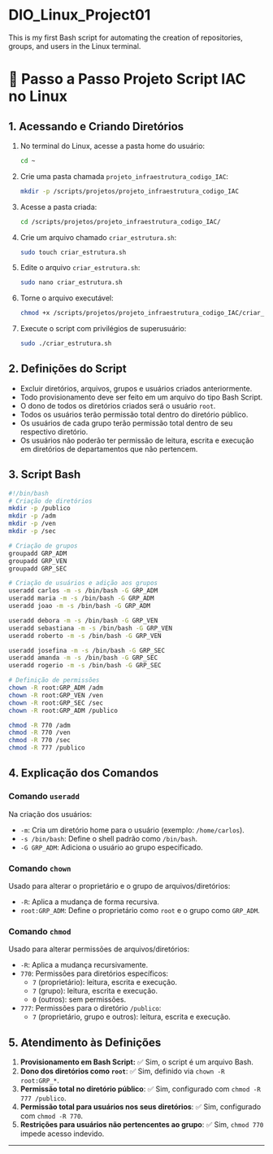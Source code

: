 # DIO_Linux_Project01
This is my first Bash script for automating the creation of repositories, groups, and users in the Linux terminal.

# 📌 Passo a Passo Projeto Script IAC no Linux

## 1. Acessando e Criando Diretórios

1. No terminal do Linux, acesse a pasta home do usuário:
   ```bash
   cd ~
   ```
2. Crie uma pasta chamada `projeto_infraestrutura_codigo_IAC`:
   ```bash
   mkdir -p /scripts/projetos/projeto_infraestrutura_codigo_IAC
   ```
3. Acesse a pasta criada:
   ```bash
   cd /scripts/projetos/projeto_infraestrutura_codigo_IAC/
   ```
4. Crie um arquivo chamado `criar_estrutura.sh`:
   ```bash
   sudo touch criar_estrutura.sh
   ```
5. Edite o arquivo `criar_estrutura.sh`:
   ```bash
   sudo nano criar_estrutura.sh
   ```
6. Torne o arquivo executável:
   ```bash
   chmod +x /scripts/projetos/projeto_infraestrutura_codigo_IAC/criar_estrutura.sh
   ```
7. Execute o script com privilégios de superusuário:
   ```bash
   sudo ./criar_estrutura.sh
   ```

## 2. Definições do Script

- Excluir diretórios, arquivos, grupos e usuários criados anteriormente.
- Todo provisionamento deve ser feito em um arquivo do tipo Bash Script.
- O dono de todos os diretórios criados será o usuário `root`.
- Todos os usuários terão permissão total dentro do diretório público.
- Os usuários de cada grupo terão permissão total dentro de seu respectivo diretório.
- Os usuários não poderão ter permissão de leitura, escrita e execução em diretórios de departamentos que não pertencem.

## 3. Script Bash

```bash
#!/bin/bash
# Criação de diretórios
mkdir -p /publico
mkdir -p /adm
mkdir -p /ven
mkdir -p /sec

# Criação de grupos
groupadd GRP_ADM
groupadd GRP_VEN
groupadd GRP_SEC

# Criação de usuários e adição aos grupos
useradd carlos -m -s /bin/bash -G GRP_ADM
useradd maria -m -s /bin/bash -G GRP_ADM
useradd joao -m -s /bin/bash -G GRP_ADM

useradd debora -m -s /bin/bash -G GRP_VEN
useradd sebastiana -m -s /bin/bash -G GRP_VEN
useradd roberto -m -s /bin/bash -G GRP_VEN

useradd josefina -m -s /bin/bash -G GRP_SEC
useradd amanda -m -s /bin/bash -G GRP_SEC
useradd rogerio -m -s /bin/bash -G GRP_SEC

# Definição de permissões
chown -R root:GRP_ADM /adm
chown -R root:GRP_VEN /ven
chown -R root:GRP_SEC /sec
chown -R root:GRP_ADM /publico

chmod -R 770 /adm
chmod -R 770 /ven
chmod -R 770 /sec
chmod -R 777 /publico
```

## 4. Explicação dos Comandos

### Comando `useradd`

Na criação dos usuários:
- `-m`: Cria um diretório home para o usuário (exemplo: `/home/carlos`).
- `-s /bin/bash`: Define o shell padrão como `/bin/bash`.
- `-G GRP_ADM`: Adiciona o usuário ao grupo especificado.

### Comando `chown`

Usado para alterar o proprietário e o grupo de arquivos/diretórios:
- `-R`: Aplica a mudança de forma recursiva.
- `root:GRP_ADM`: Define o proprietário como `root` e o grupo como `GRP_ADM`.

### Comando `chmod`

Usado para alterar permissões de arquivos/diretórios:
- `-R`: Aplica a mudança recursivamente.
- `770`: Permissões para diretórios específicos:
  - `7` (proprietário): leitura, escrita e execução.
  - `7` (grupo): leitura, escrita e execução.
  - `0` (outros): sem permissões.
- `777`: Permissões para o diretório `/publico`:
  - `7` (proprietário, grupo e outros): leitura, escrita e execução.

## 5. Atendimento às Definições

1. **Provisionamento em Bash Script:** ✅ Sim, o script é um arquivo Bash.
2. **Dono dos diretórios como `root`**: ✅ Sim, definido via `chown -R root:GRP_*`.
3. **Permissão total no diretório público**: ✅ Sim, configurado com `chmod -R 777 /publico`.
4. **Permissão total para usuários nos seus diretórios**: ✅ Sim, configurado com `chmod -R 770`.
5. **Restrições para usuários não pertencentes ao grupo**: ✅ Sim, `chmod 770` impede acesso indevido.

---


